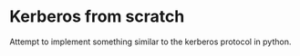 # Kerberos from scratch
 Attempt to implement something similar to the kerberos protocol in python.
